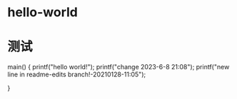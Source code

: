 # hello-world
# 测试

main()
{
printf("hello world!");
printf("change 2023-6-8 21:08");
printf("new line in readme-edits branch!-20210128-11:05");

}
